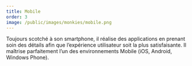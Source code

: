 ```yaml
---
title: Mobile
order: 3
image: /public/images/monkies/mobile.png
---
```


Toujours scotché à son smartphone, il réalise des applications en prenant soin des détails afin que l’expérience utilisateur soit la plus satisfaisante. Il maîtrise parfaitement l’un des environnements Mobile (iOS, Android, Windows Phone).
